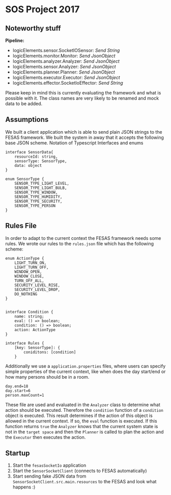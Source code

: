 # SOS Project 2017


## Noteworthy stuff

**Pipeline:**

* logicElements.sensor.SocketIOSensor: _Send String_
* logicElements.monitor.Monitor: _Send JsonObject_
* logicElements.analyzer.Analyzer: _Send JsonObject_
* logicElements.sensor.Analyzer: _Send JsonObject_
* logicElements.planner.Planner: _Send JsonObject_
* logicElements.executor.Executor: _Send JsonObject_
* logicElements.effector.SocketIoEffector: _Send String_

Please keep in mind this is currently evaluating the framework and what is possible with it. The class names are very likely to be renamed and mock data to be added.


## Assumptions

We built a client application which is able to send plain JSON strings to the FESAS framework. We built the system in away that it accepts the following base JSON scheme.
Notation of Typescript Interfaces and enums

```
interface SensorData{
    resourceId: string,
    sensorType: SensorType,
    data: object
}

enum SensorType {
    SENSOR_TYPE_LIGHT_LEVEL,
    SENSOR_TYPE_LIGHT_BULB,
    SENSOR_TYPE_WINDOW,
    SENSOR_TYPE_HUMIDITY,
    SENSOR_TYPE_SECURITY,
    SENSOR_TYPE_PERSON
}
```

## Rules File

In order to adapt to the current context the FESAS framework needs some rules. We wrote our rules to the `rules.json` file which has the following scheme:

```
enum ActionType {
    LIGHT_TURN_ON,
    LIGHT_TURN_OFF,
    WINDOW_OPEN,
    WINDOW_CLOSE,
    TURN_OFF_ALL,
    SECURITY_LEVEL_RISE,
    SECURITY_LEVEL_DROP,
    DO_NOTHING
}


interface Condition {
    name: string;
    eval: () => boolean;
    condition: () => boolean;
    action: ActionType
}

interface Rules {
    [key: SensorType]: {
        coniditons: [condition]    
    }
```

Additionally we use a `application.properties` files, where users can specify simple properties
of the current context, like when does the day start/end or how many persons should be in a room.
```
day.end=18
day.start=6
person.maxCount=1
```

These file are used and evaluated in the `Analyzer` class to determine what action should be executed.
Therefore the `condition` function of a `condition` object is executed. This result determines if the action of this
object is allowed in the current context. If so, the `eval` function is executed. If this function returns `true` the `Analyzer` knows that 
the current system state is not in the `target space` and then the `Planner` is called to plan the action and the `Executor` then executes the action.

## Startup

1. Start the `fesasSocketIo` application
2. Start the `SensorSocketClient` (connects to FESAS automatically)
3. Start sending fake JSON data from `SensorSocketClient.src.main.resources` to the FESAS and look what happens :)
